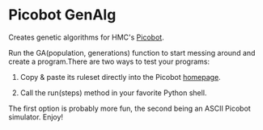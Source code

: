 # Picobot GenAlg

Creates genetic algorithms for HMC's [Picobot](http://www.cs.hmc.edu/picobot/).

Run the GA(population, generations) function to start messing around and create a program.There are two ways to test your programs:

1.    Copy & paste its ruleset directly into the Picobot [homepage](http://www.cs.hmc.edu/picobot/).

2.    Call the run(steps) method in your favorite Python shell.

The first option is probably more fun, the second being an ASCII Picobot simulator. Enjoy!